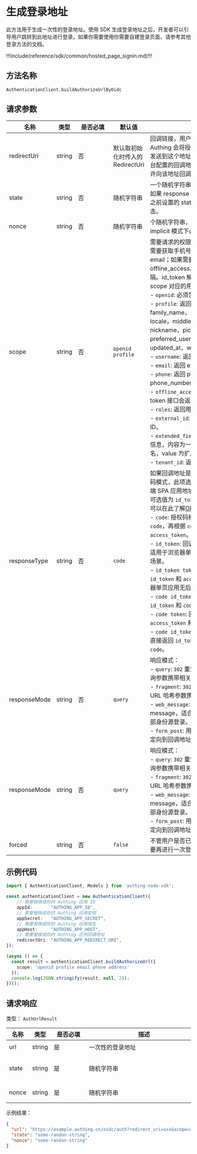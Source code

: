 # 生成登录地址

<LastUpdated />

此方法用于生成一次性的登录地址。使用 SDK 生成登录地址之后，开发者可以引导用户跳转到此地址进行登录。如果你需要使用你需要自建登录页面，请参考其他登录方法的文档。

!!!include(reference/sdk/common/hosted_page_signin.md)!!!

## 方法名称

`AuthenticationClient.buildAuthorizeUrlByOidc`

## 请求参数

| 名称 | 类型 | <div style="width:80px">是否必填</div> | 默认值 | <div style="width:300px">描述</div> | <div style="width:200px"></div>示例值</div> |
| ---- | ---- | ---- | ---- | ---- | ---- |
| redirectUri | string | 否 | 默认取初始化时传入的 RedirectUri | 回调链接，用户在 Authing 认证成功后，Authing 会将授权码以 URL query 的形式发送到这个地址。这个值必须出现在控制台配置的回调地址中，否则 Authing 不允许向该地址回调。 | `https://you_domain.com/callback` |
| state | string | 否 | 随机字符串 | 一个随机字符串，用于防范 CSRF 攻击，如果 response 中的 state 值和发送请求之前设置的 state 值不同，说明受到攻击。 | `some-randon-string` |
| nonce | string | 否 | 随机字符串 | 个随机字符串，用于防范 Replay 攻击，implicit 模式下必填。 | `some-randon-string` |
| scope | string | 否 | `openid profile` | 需要请求的权限，必须包含 openid。如果需要获取手机号和 email 需要包含 phone email；如果需要 refresh_token 需要包含 offline_access。多个 scope 请用空格分隔。id_token 解码后的内容中会包含这些 scope 对应的用户信息相关的字段。<br>- `openid`: 必须包含。<br>- `profile`: 返回 birthdate，family_name，gender，given_name，locale，middle_name，name，nickname，picture，preferred_username，profile，updated_at，website，zoneinfo 字段。<br>- `username`: 返回 username。<br>- `email`: 返回 email，email_verified。<br>- `phone`: 返回 phone_number, phone_number_verified。<br>- `offline_access`: 如果存在此参数，token 接口会返回 refresh_token 字段。<br>- `roles`: 返回用户的角色列表。<br>- `external_id`: 用户在原有系统的用户 ID。<br>- `extended_fields`: 返回用户的扩展字段信息，内容为一个对象，key 为扩展字段名，value 为扩展字段值。<br>- `tenant_id`: 返回用户的租户 ID。<br> | `openid profile` |
| responseType | string | 否 | `code` | 如果回调地址是后端服务地址，选择授权码模式，此项选 `code`；如果回调地址是前端 SPA 应用地址，选择隐式模式，此项填可选值为 `id_token`, `id_token token`。你可以在此了解[OIDC 相关规范](https://openid.net/specs/openid-connect-core-1_0.html#AuthorizationExamples)。<br>- `code`: 授权码模式，回调时只返回 `code`，再根据 `code` 换取 `id_token` 和 `access_token`。<br>- `id_token`: 回调时直接返回 `id_token`，适用于浏览器单页应用无后端服务交互的场景。<br>- `id_token token`: 回调时直接返回 `id_token` 和 `access_token`，适用于浏览器单页应用无后端服务交互的场景。<br>- `code id_token`: 回调时直接返回 `id_token` 和 `code`。<br>- `code token`: 回调时直接返回 `access_token` 和 `code`。<br>- `code id_token access_token`: 回调时直接返回 `id_token`、`access_token` 和 `code`。 | `code` |
| responseMode | string | 否 | `query` | 响应模式：<br>- `query`: `302` 重定向到回调地址，通过查询参数携带相关信息。<br>- `fragment`: `302` 重定向到回调地址，通过 URL 哈希参数携带相关信息。<br>- `web_message`: 向父窗口发送 post message，适合通过 popup 方式实现外部身份源登录。<br>- `form_post`: 用自动提交表单将客户端重定向到回调地址，表单中携带相关信息。 | `query` |
| responseMode | string | 否 | `query` | 响应模式：<br>- `query`: `302` 重定向到回调地址，通过查询参数携带相关信息。<br>- `fragment`: `302` 重定向到回调地址，通过 URL 哈希参数携带相关信息。<br>- `web_message`: 向父窗口发送 post message，适合通过 popup 方式实现外部身份源登录。<br>- `form_post`: 用自动提交表单将客户端重定向到回调地址，表单中携带相关信息。 | `query` |
| forced | string | 否 | `false` | 不管用户是否已经登录，强制要求用户需要再进行一次登录。 | `false` |

## 示例代码

```typescript
import { AuthenticationClient, Models } from 'authing-node-sdk';

const authenticationClient = new AuthenticationClient({
	// 需要替换成你的 Authing 应用 ID
	appId:       "AUTHING_APP_ID",
	// 需要替换成你的 Authing 应用密钥
	appSecret:   "AUTHING_APP_SECRET",
	// 需要替换成你的 Authing 应用域名
	appHost:     "AUTHING_APP_HOST",
	// 需要替换成你的 Authing 应用回调地址
	redirectUri: "AUTHING_APP_REDIRECT_URI",
});

(async () => {
  const result = authenticationClient.buildAuthorizeUrl({
    scope: 'openid profile email phone address'
  });
  console.log(JSON.stringify(result, null, 2));
})();
```

## 请求响应

类型： `AuthUrlResult`

| 名称 | 类型 | <div style="width:80px">是否必填</div> | <div style="width:300px">描述</div> | <div style="width:200px">示例值</div> |
| ---- |  ---- | ---- | ---- | ---- |
| url | string | 是 | 一次性的登录地址   |  `https://example.authing.cn/oidc/auth?redirect_uri=xxx&scope=xxx&client_id=xxx` |
| state | string | 是 | 随机字符串 | 一个随机字符串，用于防范 CSRF 攻击，如果 response 中的 state 值和发送请求之前设置的 state 值不同，说明受到攻击。 | `some-randon-string` |
| nonce | string | 是 | 随机字符串 | 个随机字符串，用于防范 Replay 攻击，implicit 模式下必填。 | `some-randon-string` |

示例结果：

```json
{
  "url": "https://example.authing.cn/oidc/auth?redirect_uri=xxx&scope=xxx&client_id=xxx",
  "state": "some-randon-string",
  "nonce": "some-randon-string"
}
```

